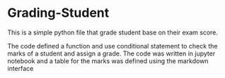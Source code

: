 # Grading-Student
This is a simple python file that grade student base on their exam score.

The code defined a function and use conditional statement to check the marks of a student and assign a grade. The code was written in jupyter notebook and a table for the marks was defined using the markdown interface
